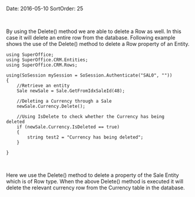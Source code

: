 Date: 2016-05-10
SortOrder: 25

 

By using the Delete() method we are able to delete a Row as well. In this case it will delete an entire row from the database. Following example shows the use of the Delete() method to delete a Row property of an Entity.

```
using SuperOffice;
using SuperOffice.CRM.Entities;
using SuperOffice.CRM.Rows;
 
using(SoSession mySession = SoSession.Authenticate("SAL0", ""))
{
    //Retrieve an entity
    Sale newSale = Sale.GetFromIdxSaleId(48);
 
    //Deleting a Currency through a Sale
    newSale.Currency.Delete();
 
    //Using IsDelete to check whether the Currency has being    
deleted
    if (newSale.Currency.IsDeleted == true)
    {
        string test2 = "Currency has being deleted";
    }
 
}
```

 

Here we use the Delete() method to delete a property of the Sale Entity which is of Row type. When the above Delete() method is executed it will delete the relevant currency row from the Currency table in the database.

 

 

          

 

 
